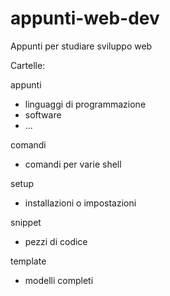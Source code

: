 # appunti-web-dev
Appunti per studiare sviluppo web

Cartelle:

appunti
- linguaggi di programmazione
- software
- ...

comandi
- comandi per varie shell

setup
- installazioni o impostazioni

snippet
- pezzi di codice

template
- modelli completi
